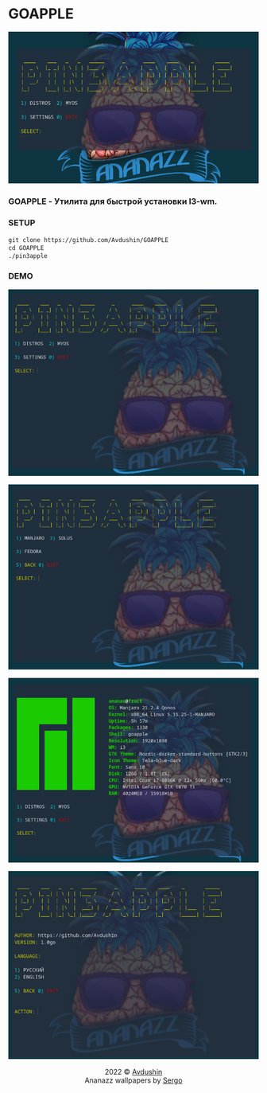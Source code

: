 # GOAPPLE

<div align="center">
	<img src="src/assets/logo.png">    
</div>




### GOAPPLE - Утилита для быстрой установки I3-wm.

### SETUP

```text
git clone https://github.com/Avdushin/GOAPPLE
cd GOAPPLE
./pin3apple
```

### DEMO

![mm](src/assets/mm.png)

![dm](src/assets/dm.png)

![myos](src/assets/myos.png)

![settings](src/assets/settings.png)

<p align="center">
2022 © <a href="https://github.com/Avdushin" target="_blank">Avdushin</a>	<br/>
Ananazz wallpapers by <a href="https://vk.com/s.sm1rn0f">Sergo</a> 
</p>

